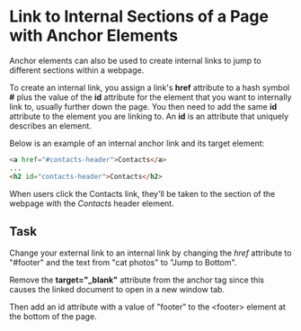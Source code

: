 # Link to Internal Sections of a Page with Anchor Elements

Anchor elements can also be used to create internal links to jump to different sections within a webpage.

To create an internal link, you assign a link's **href** attribute to a hash symbol **#** plus the value of the **id** attribute for the element that you want to internally link to, usually further down the page. You then need to add the same **id** attribute to the element you are linking to. An **id** is an attribute that uniquely describes an element.

Below is an example of an internal anchor link and its target element:

``` html
<a href="#contacts-header">Contacts</a>
...
<h2 id="contacts-header">Contacts</h2>
```

When users click the Contacts link, they'll be taken to the section of the webpage with the *Contacts* header element.

## Task

Change your external link to an internal link by changing the *href* attribute to "#footer" and the text from "cat photos" to "Jump to Bottom".

Remove the **target="_blank"** attribute from the anchor tag since this causes the linked document to open in a new window tab.

Then add an id attribute with a value of "footer" to the <footer\> element at the bottom of the page.
